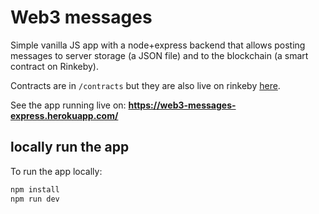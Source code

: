 # Web3 messages

Simple vanilla JS app with a node+express backend that allows posting messages to server storage (a JSON file) and to the blockchain (a smart contract on Rinkeby).

Contracts are in `/contracts` but they are also live on rinkeby [here](https://rinkeby.etherscan.io/address/0x8d39da7823d0bec131ed7cd84f29fb1ec6f96269#code).

See the app running live on: **https://web3-messages-express.herokuapp.com/**

## locally run the app

To run the app locally:

```bash
npm install
npm run dev
```
